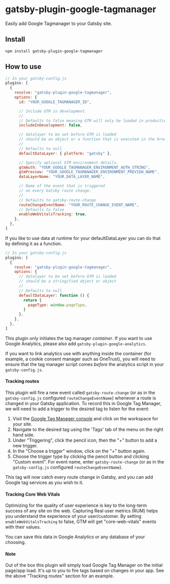 # gatsby-plugin-google-tagmanager

Easily add Google Tagmanager to your Gatsby site.

## Install

`npm install gatsby-plugin-google-tagmanager`

## How to use

```javascript
// In your gatsby-config.js
plugins: [
  {
    resolve: "gatsby-plugin-google-tagmanager",
    options: {
      id: "YOUR_GOOGLE_TAGMANAGER_ID",

      // Include GTM in development.
      //
      // Defaults to false meaning GTM will only be loaded in production.
      includeInDevelopment: false,

      // datalayer to be set before GTM is loaded
      // should be an object or a function that is executed in the browser
      //
      // Defaults to null
      defaultDataLayer: { platform: "gatsby" },

      // Specify optional GTM environment details.
      gtmAuth: "YOUR_GOOGLE_TAGMANAGER_ENVIRONMENT_AUTH_STRING",
      gtmPreview: "YOUR_GOOGLE_TAGMANAGER_ENVIRONMENT_PREVIEW_NAME",
      dataLayerName: "YOUR_DATA_LAYER_NAME",

      // Name of the event that is triggered
      // on every Gatsby route change.
      //
      // Defaults to gatsby-route-change
      routeChangeEventName: "YOUR_ROUTE_CHANGE_EVENT_NAME",
      // Defaults to false
      enableWebVitalsTracking: true,
    },
  },
]
```

If you like to use data at runtime for your defaultDataLayer you can do that by defining it as a function.

```javascript
// In your gatsby-config.js
plugins: [
  {
    resolve: "gatsby-plugin-google-tagmanager",
    options: {
      // datalayer to be set before GTM is loaded
      // should be a stringified object or object
      //
      // Defaults to null
      defaultDataLayer: function () {
        return {
          pageType: window.pageType,
        }
      },
    },
  },
]
```

This plugin only initiates the tag manager _container_. If you want to use Google Analytics, please also add `gatsby-plugin-google-analytics`.

If you want to link analytics use with anything inside the container (for example, a cookie consent manager such as OneTrust), you will need to ensure that the tag manager script comes _before_ the analytics script in your `gatsby-config.js`.

#### Tracking routes

This plugin will fire a new event called `gatsby-route-change` (or as in the `gatsby-config.js` configured `routeChangeEventName`) whenever a route is changed in your Gatsby application. To record this in Google Tag Manager, we will need to add a trigger to the desired tag to listen for the event:

1. Visit the [Google Tag Manager console](https://tagmanager.google.com/) and click on the workspace for your site.
2. Navigate to the desired tag using the 'Tags' tab of the menu on the right hand side.
3. Under "Triggering", click the pencil icon, then the "+" button to add a new trigger.
4. In the "Choose a trigger" window, click on the "+" button again.
5. Choose the trigger type by clicking the pencil button and clicking "Custom event". For event name, enter `gatsby-route-change` (or as in the `gatsby-config.js` configured `routeChangeEventName`).

This tag will now catch every route change in Gatsby, and you can add Google tag services as you wish to it.

#### Tracking Core Web Vitals

Optimizing for the quality of user experience is key to the long-term success of any site on the web. Capturing Real user metrics (RUM) helps you understand the experience of your user/customer. By setting `enableWebVitalsTracking` to false, GTM will get "core-web-vitals" events with their values.

You can save this data in Google Analytics or any database of your choosing.

#### Note

Out of the box this plugin will simply load Google Tag Manager on the initial page/app load. It's up to you to fire tags based on changes in your app. See the above "Tracking routes" section for an example.
